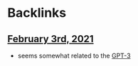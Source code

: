 
# Backlinks
## [February 3rd, 2021](<February 3rd, 2021.md>)
- seems somewhat related to the [GPT-3](<GPT-3.md>)

